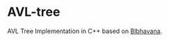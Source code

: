 # AVL-tree
AVL Tree Implementation in C++ based on [Blbhavana](http://blbhavana.blogspot.my/2013/10/avl-tree-implementation-in-c.html?m=1).

